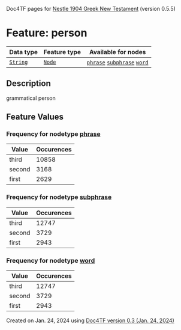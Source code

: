 Doc4TF pages for [Nestle 1904 Greek New Testament](https://github.com/saulocantanhede/tfgreek2/tree/master/tf) (version 0.5.5)
# Feature: person
Data type|Feature type|Available for nodes
---|---|---
[`String`](featurebydatatype.md#string)|[`Node`](featurebytype.md#node)| [`phrase`](featurebynodetype.md#phrase)  [`subphrase`](featurebynodetype.md#subphrase)  [`word`](featurebynodetype.md#word) 
## Description
grammatical person
## Feature Values
### Frequency for nodetype [phrase](featurebynodetype.md#phrase)
Value|Occurences
---|---
third|10858
second|3168
first|2629
### Frequency for nodetype [subphrase](featurebynodetype.md#subphrase)
Value|Occurences
---|---
third|12747
second|3729
first|2943
### Frequency for nodetype [word](featurebynodetype.md#word)
Value|Occurences
---|---
third|12747
second|3729
first|2943
 

Created on Jan. 24, 2024 using [Doc4TF  version 0.3 (Jan. 24, 2024)](https://github.com/tonyjurg/Doc4TF) 